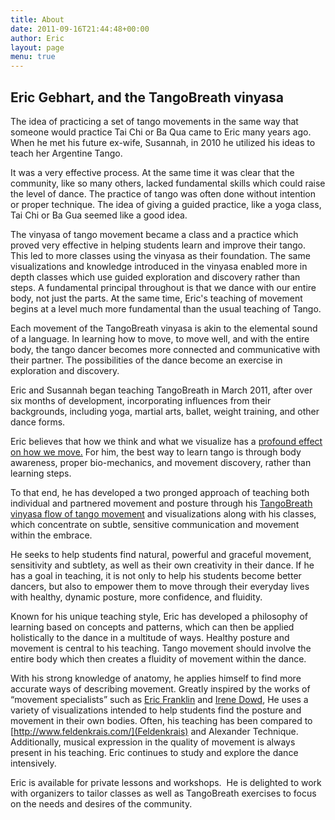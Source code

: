 ```yaml
---
title: About
date: 2011-09-16T21:44:48+00:00
author: Eric
layout: page
menu: true
---
```

## Eric Gebhart, and the TangoBreath vinyasa

The idea of practicing a set of tango movements in the same way that someone would practice Tai Chi or Ba Qua came to Eric many years ago. 
When he met his future ex-wife, Susannah, in 2010 he utilized his ideas to teach her Argentine Tango.

It was a very effective process. At the same time it was clear that the community, like so many others,
lacked fundamental skills which could raise the level of dance. 
The practice of tango was often done without intention or proper technique. The idea of giving a guided practice, like a yoga class, Tai Chi or Ba Gua seemed like a good idea.

The vinyasa of tango movement became a class and a practice which proved very effective in helping students learn and improve their tango. 
This led to more classes using the vinyasa as their foundation. 
The same visualizations and knowledge introduced in the vinyasa enabled
more in depth classes which use guided exploration and discovery rather than steps. 
A fundamental principal throughout is that we dance with our entire body, not just the parts. 
At the same time, Eric's teaching of movement begins at a level much more fundamental than the usual teaching of Tango.
      
Each movement of the TangoBreath vinyasa is akin to the elemental sound of a language. In learning how to move, to move well, and with the entire body, the tango dancer becomes more connected and communicative with their partner. The possibilities of the dance become an exercise in exploration and discovery. 

Eric and Susannah began teaching TangoBreath in March 2011, after over six months of development, incorporating influences from their backgrounds, including yoga, martial arts, ballet, weight training, and other dance forms.</td> 

Eric believes that how we think and what we visualize has a 
[profound effect on how we move.](href="http://www.tangobreath.com/how-we-think-affects-the-way-we-move-2)
For him, the best way to learn tango is through body awareness, 
proper bio-mechanics, and movement discovery, rather than learning steps.

To that end, he has developed a two pronged approach
of teaching both individual and partnered movement and
posture through his 
[TangoBreath vinyasa flow of tango movement](http://www.tangobreath.com/tangobreath) 
and visualizations along with his classes, which
concentrate on subtle, sensitive communication and movement within
the embrace.

He seeks to help students find natural, powerful and graceful movement, sensitivity and subtlety, as well as their own creativity in their dance. If he has a goal in teaching, it is not only to help his students become better dancers, but also to empower them to move through their everyday lives with healthy, dynamic posture, more confidence, and fluidity.
        
Known for his unique teaching style, Eric has developed a philosophy of learning based on concepts and patterns, which can then be applied holistically to the dance in a multitude of ways. Healthy posture and movement is central to his teaching. Tango movement should involve the entire body which then creates a fluidity of movement within the dance. 


With his strong knowledge of anatomy, he applies himself to find more accurate ways of describing movement. 
Greatly inspired by the works of “movement specialists” such as
[Eric Franklin](http://www.franklin-methode.ch/default-sE.html) and 
[Irene Dowd](http://www.juilliard.edu/degrees-programs/dance/faculty/detail.php?FacultyId=72&School=College&Division=Dance"), 
He uses a variety of visualizations intended to help students find the posture and movement in their own bodies. 
Often, his teaching has been compared to [http://www.feldenkrais.com/](Feldenkrais) and Alexander Technique. 
Additionally, musical expression in the quality of movement is always present in his teaching. Eric continues to study and explore the dance intensively.

Eric is available for private lessons and workshops.  He is delighted to work with organizers to tailor classes as well as TangoBreath exercises to focus on the needs and desires of the community.


